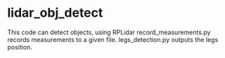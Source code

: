 # lidar_obj_detect
This code can detect objects, using RPLidar
record_measurements.py records measurements to a given file.
legs_detection.py outputs the legs position.
